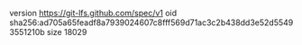 version https://git-lfs.github.com/spec/v1
oid sha256:ad705a65feadf8a7939024607c8fff569d71ac3c2b438dd3e52d55493551210b
size 18029
